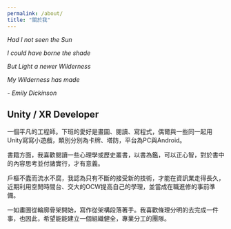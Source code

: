 ```yaml
---
permalink: /about/
title: "關於我"
---
```


_Had I not seen the Sun_

_I could have borne the shade_

_But Light a newer Wilderness_

_My Wilderness has made_

_- Emily Dickinson_

## Unity / XR Developer

一個平凡的工程師。下班的愛好是畫圖、閱讀、寫程式，偶爾與一些同一起用Unity寫寫小遊戲，類別分別為卡牌、塔防，平台為PC與Android。

書籍方面，我喜歡閱讀一些心理學或歷史叢書，以書為鑑，可以正心智，對於書中的內容思考並付諸實行，才有意義。 

戶樞不蠹而流水不腐，我認為只有不斷的接受新的技術，才能在資訊業走得長久，近期利用空閒時間台、交大的OCW提高自己的學理，並當成在職進修的事前準備。

一如畫圖從輪廓骨架開始，寫作從架構段落著手。我喜歡條理分明的去完成一件事，也因此，希望能能建立一個組織健全，專業分工的團隊。